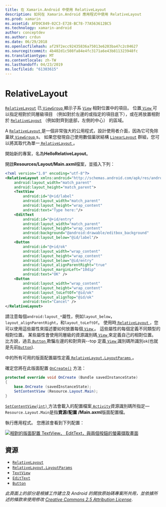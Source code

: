 ```yaml
---
title: 在 Xamarin.Android 中使用 RelativeLayout
description: 如何在 Xamarin.Android 應用程式中使用 RelativeLayout
ms.prod: xamarin
ms.assetid: AFD9C849-02C3-E728-BC78-77A563612BC5
ms.technology: xamarin-android
author: conceptdev
ms.author: crdun
ms.date: 06/29/2018
ms.openlocfilehash: af2972ecc92435836a75013e6203ba47c2c04627
ms.sourcegitcommit: 4b402d1c508fa84e4fc3171a6e43b811323948fc
ms.translationtype: MT
ms.contentlocale: zh-TW
ms.lasthandoff: 04/23/2019
ms.locfileid: "61303615"
---
```

# <a name="relativelayout"></a>RelativeLayout

[`RelativeLayout`](https://developer.xamarin.com/api/type/Android.Widget.RelativeLayout/) 已[ `ViewGroup` ](https://developer.xamarin.com/api/type/Android.Views.ViewGroup/)顯示子系 [`View`](https://developer.xamarin.com/api/type/Android.Views.View/)
相對位置中的項目。 位置[ `View` ](https://developer.xamarin.com/api/type/Android.Views.View/)可以指定相對於同層級項目 （例如對於左邊的或指定的項目底下），或在將放置相對於 [`RelativeLayout`](https://developer.xamarin.com/api/type/Android.Widget.RelativeLayout/)
（例如對齊到底部，左側的中心） 的區域。

A [ `RelativeLayout` ](https://developer.xamarin.com/api/type/Android.Widget.RelativeLayout/)是一個非常強大的公用程式，設計使用者介面，因為它可免除巢狀[ `ViewGroup` ](https://developer.xamarin.com/api/type/Android.Views.ViewGroup/)s。 如果您發現自己使用數個巢狀結構 [`LinearLayout`](https://developer.xamarin.com/api/type/Android.Widget.LinearLayout/)
群組，您可以將其取代為單一[ `RelativeLayout` ](https://developer.xamarin.com/api/type/Android.Widget.RelativeLayout/)。

開始新的專案，名為**HelloRelativeLayout**。

開啟**Resources/Layout/Main.axml**檔案，並插入下列：

```xml
<?xml version="1.0" encoding="utf-8"?>
<RelativeLayout xmlns:android="http://schemas.android.com/apk/res/android"
    android:layout_width="match_parent"
    android:layout_height="match_parent">
    <TextView
        android:id="@+id/label"
        android:layout_width="match_parent"
        android:layout_height="wrap_content"
        android:text="Type here:"/>
    <EditText
        android:id="@+id/entry"
        android:layout_width="match_parent"
        android:layout_height="wrap_content"
        android:background="@android:drawable/editbox_background"
        android:layout_below="@id/label"/>
    <Button
        android:id="@+id/ok"
        android:layout_width="wrap_content"
        android:layout_height="wrap_content"
        android:layout_below="@id/entry"
        android:layout_alignParentRight="true"
        android:layout_marginLeft="10dip"
        android:text="OK" />
    <Button
        android:layout_width="wrap_content"
        android:layout_height="wrap_content"
        android:layout_toLeftOf="@id/ok"
        android:layout_alignTop="@id/ok"
        android:text="Cancel" />
</RelativeLayout>
```

請注意每個`android:layout_*`屬性，例如`layout_below`， `layout_alignParentRight`，和`layout_toLeftOf`。
使用時[ `RelativeLayout` ](https://developer.xamarin.com/api/type/Android.Widget.RelativeLayout/)，您可以使用這些屬性來描述要如何放置每個[ `View` ](https://developer.xamarin.com/api/type/Android.Views.View/)。 這些屬性的每個定義不同類型的相對位置。 某些屬性會使用同層級的資源識別碼[ `View` ](https://developer.xamarin.com/api/type/Android.Views.View/)來定義自己的相對位置。 比方說，過去[ `Button` ](https://developer.xamarin.com/api/type/Android.Widget.Button/)欺騙左邊的和對齊與--top 定義[ `View` ](https://developer.xamarin.com/api/type/Android.Views.View/)識別碼所識別`ok`(也就是先前[`Button`](https://developer.xamarin.com/api/type/Android.Widget.Button/)).

中的所有可用的版面配置屬性定義[ `RelativeLayout.LayoutParams` ](https://developer.xamarin.com/api/type/Android.Widget.RelativeLayout+LayoutParams/)。

確定您將在此版面配置 [`OnCreate()`](https://developer.xamarin.com/api/member/Android.App.Activity.OnCreate/p/Android.OS.Bundle/)
方法：

```csharp
protected override void OnCreate (Bundle savedInstanceState)
{
    base.OnCreate (savedInstanceState);
    SetContentView (Resource.Layout.Main);
}
```

[ `SetContentView(int)` ](https://developer.xamarin.com/api/member/Android.App.Activity.SetContentView/p/System.Int32/)方法會載入的配置檔案[ `Activity`](https://developer.xamarin.com/api/type/Android.App.Activity/)資源識別碼所指定&mdash;`Resource.Layout.Main`是指**資源/配置 /Main.axml**版面配置檔。

執行應用程式。 您應該會看到下列配置：

[![相對的版面配置 TextView、 EditText，與兩個按鈕的螢幕擷取畫面](relative-layout-images/helloviews2.png)](relative-layout-images/helloviews2.png#lightbox)


## <a name="resources"></a>資源

-   [`RelativeLayout`](https://developer.xamarin.com/api/type/Android.Widget.RelativeLayout/)
-   [`RelativeLayout.LayoutParams`](https://developer.xamarin.com/api/type/Android.Widget.RelativeLayout+LayoutParams/)
-   [`TextView`](https://developer.xamarin.com/api/type/Android.Widget.TextView/)
-   [`EditText`](https://developer.xamarin.com/api/type/Android.Widget.EditText/)
-   [`Button`](https://developer.xamarin.com/api/type/Android.Widget.Button/)


*此頁面上的部分是根據工作建立及 Android 的開放原始碼專案所共用，並依據所述的條款來使用修改*
[*Creative Commons 2.5 Attribution License*](http://creativecommons.org/licenses/by/2.5/).

